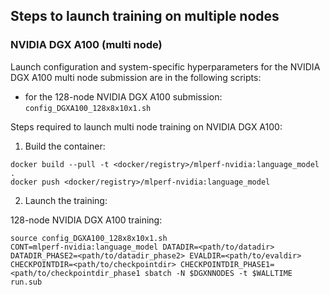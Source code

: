 ## Steps to launch training on multiple nodes

### NVIDIA DGX A100 (multi node)
Launch configuration and system-specific hyperparameters for the NVIDIA DGX A100
multi node submission are in the following scripts:
* for the 128-node NVIDIA DGX A100 submission: `config_DGXA100_128x8x10x1.sh`

Steps required to launch multi node training on NVIDIA DGX A100:

1. Build the container:

```
docker build --pull -t <docker/registry>/mlperf-nvidia:language_model .
docker push <docker/registry>/mlperf-nvidia:language_model
```

2. Launch the training:

128-node NVIDIA DGX A100 training:

```
source config_DGXA100_128x8x10x1.sh
CONT=mlperf-nvidia:language_model DATADIR=<path/to/datadir> DATADIR_PHASE2=<path/to/datadir_phase2> EVALDIR=<path/to/evaldir> CHECKPOINTDIR=<path/to/checkpointdir> CHECKPOINTDIR_PHASE1=<path/to/checkpointdir_phase1 sbatch -N $DGXNNODES -t $WALLTIME run.sub
```
